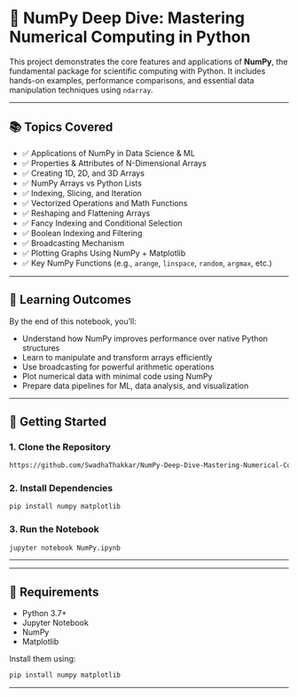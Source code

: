 # 🔢 NumPy Deep Dive: Mastering Numerical Computing in Python

This project demonstrates the core features and applications of **NumPy**, the fundamental package for scientific computing with Python. It includes hands-on examples, performance comparisons, and essential data manipulation techniques using `ndarray`.

---

## 📚 Topics Covered

- ✅ Applications of NumPy in Data Science & ML  
- ✅ Properties & Attributes of N-Dimensional Arrays  
- ✅ Creating 1D, 2D, and 3D Arrays  
- ✅ NumPy Arrays vs Python Lists  
- ✅ Indexing, Slicing, and Iteration  
- ✅ Vectorized Operations and Math Functions  
- ✅ Reshaping and Flattening Arrays  
- ✅ Fancy Indexing and Conditional Selection  
- ✅ Boolean Indexing and Filtering  
- ✅ Broadcasting Mechanism  
- ✅ Plotting Graphs Using NumPy + Matplotlib  
- ✅ Key NumPy Functions (e.g., `arange`, `linspace`, `random`, `argmax`, etc.)

---

## 🧠 Learning Outcomes

By the end of this notebook, you’ll:

- Understand how NumPy improves performance over native Python structures  
- Learn to manipulate and transform arrays efficiently  
- Use broadcasting for powerful arithmetic operations  
- Plot numerical data with minimal code using NumPy  
- Prepare data pipelines for ML, data analysis, and visualization

---

## 🚀 Getting Started

### 1. Clone the Repository

```bash
https://github.com/SwadhaThakkar/NumPy-Deep-Dive-Mastering-Numerical-Computing-in-Python.git
```

### 2. Install Dependencies

```bash
pip install numpy matplotlib
```

### 3. Run the Notebook

```bash
jupyter notebook NumPy.ipynb
```

---

---

## 🔧 Requirements

- Python 3.7+
- Jupyter Notebook
- NumPy
- Matplotlib

Install them using:

```bash
pip install numpy matplotlib
```

---
